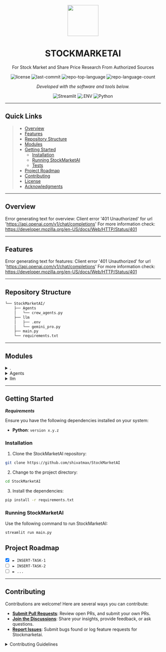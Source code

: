 <p align="center">
  <img src="https://img.icons8.com/external-tal-revivo-duo-tal-revivo/100/external-markdown-a-lightweight-markup-language-with-plain-text-formatting-syntax-logo-duo-tal-revivo.png" width="100" />
</p>
<p align="center">
    <h1 align="center">STOCKMARKETAI</h1>
</p>
<p align="center">
	For Stock Market and Share Price Research From Authorized Sources
</p>
<p align="center">
	<img src="https://img.shields.io/github/license/shivatmax/StockMarketAI?style=flat&color=0080ff" alt="license">
	<img src="https://img.shields.io/github/last-commit/shivatmax/StockMarketAI?style=flat&color=0080ff" alt="last-commit">
	<img src="https://img.shields.io/github/languages/top/shivatmax/StockMarketAI?style=flat&color=0080ff" alt="repo-top-language">
	<img src="https://img.shields.io/github/languages/count/shivatmax/StockMarketAI?style=flat&color=0080ff" alt="repo-language-count">
<p>
<p align="center">
		<em>Developed with the software and tools below.</em>
</p>
<p align="center">
	<img src="https://img.shields.io/badge/Streamlit-FF4B4B.svg?style=flat&logo=Streamlit&logoColor=white" alt="Streamlit">
	<img src="https://img.shields.io/badge/.ENV-ECD53F.svg?style=flat&logo=dotenv&logoColor=black" alt=".ENV">
	<img src="https://img.shields.io/badge/Python-3776AB.svg?style=flat&logo=Python&logoColor=white" alt="Python">
</p>
<hr>

##  Quick Links

> - [ Overview](#-overview)
> - [ Features](#-features)
> - [ Repository Structure](#-repository-structure)
> - [ Modules](#-modules)
> - [ Getting Started](#-getting-started)
>   - [ Installation](#-installation)
>   - [ Running StockMarketAI](#-running-StockMarketAI)
>   - [ Tests](#-tests)
> - [ Project Roadmap](#-project-roadmap)
> - [ Contributing](#-contributing)
> - [ License](#-license)
> - [ Acknowledgments](#-acknowledgments)

---

##  Overview

Error generating text for overview: Client error '401 Unauthorized' for url 'https://api.openai.com/v1/chat/completions'
For more information check: https://developer.mozilla.org/en-US/docs/Web/HTTP/Status/401

---

##  Features

Error generating text for features: Client error '401 Unauthorized' for url 'https://api.openai.com/v1/chat/completions'
For more information check: https://developer.mozilla.org/en-US/docs/Web/HTTP/Status/401

---

##  Repository Structure

```sh
└── StockMarketAI/
    ├── Agents
    │   └── crew_agents.py
    ├── llm
    │   ├── .env
    │   └── gemini_pro.py
    ├── main.py
    └── requirements.txt
```

---

##  Modules

<details closed><summary>.</summary>

| File                                                                                        | Summary                                                                                                                                                                                                                   |
| ---                                                                                         | ---                                                                                                                                                                                                                       |
| [requirements.txt](https://github.com/shivatmax/StockMarketAI/blob/master/requirements.txt) | Error generating text for requirements.txt: Client error '401 Unauthorized' for url 'https://api.openai.com/v1/chat/completions'
For more information check: https://developer.mozilla.org/en-US/docs/Web/HTTP/Status/401 |
| [main.py](https://github.com/shivatmax/StockMarketAI/blob/master/main.py)                   | Error generating text for main.py: Client error '401 Unauthorized' for url 'https://api.openai.com/v1/chat/completions'
For more information check: https://developer.mozilla.org/en-US/docs/Web/HTTP/Status/401          |

</details>

<details closed><summary>Agents</summary>

| File                                                                                           | Summary                                                                                                                                                                                                                        |
| ---                                                                                            | ---                                                                                                                                                                                                                            |
| [crew_agents.py](https://github.com/shivatmax/StockMarketAI/blob/master/Agents/crew_agents.py) | Error generating text for Agents/crew_agents.py: Client error '401 Unauthorized' for url 'https://api.openai.com/v1/chat/completions'
For more information check: https://developer.mozilla.org/en-US/docs/Web/HTTP/Status/401 |

</details>

<details closed><summary>llm</summary>

| File                                                                                      | Summary                                                                                                                                                                                                                    |
| ---                                                                                       | ---                                                                                                                                                                                                                        |
| [.env](https://github.com/shivatmax/StockMarketAI/blob/master/llm/.env)                   | Error generating text for llm/.env: Client error '401 Unauthorized' for url 'https://api.openai.com/v1/chat/completions'
For more information check: https://developer.mozilla.org/en-US/docs/Web/HTTP/Status/401          |
| [gemini_pro.py](https://github.com/shivatmax/StockMarketAI/blob/master/llm/gemini_pro.py) | Error generating text for llm/gemini_pro.py: Client error '401 Unauthorized' for url 'https://api.openai.com/v1/chat/completions'
For more information check: https://developer.mozilla.org/en-US/docs/Web/HTTP/Status/401 |

</details>

---

##  Getting Started

***Requirements***

Ensure you have the following dependencies installed on your system:

* **Python**: `version x.y.z`

###  Installation

1. Clone the StockMarketAI repository:

```sh
git clone https://github.com/shivatmax/StockMarketAI
```

2. Change to the project directory:

```sh
cd StockMarketAI
```

3. Install the dependencies:

```sh
pip install -r requirements.txt
```

###  Running StockMarketAI

Use the following command to run StockMarketAI:

```sh
streamlit run main.py
```

##  Project Roadmap

- [X] `► INSERT-TASK-1`
- [ ] `► INSERT-TASK-2`
- [ ] `► ...`

---

##  Contributing

Contributions are welcome! Here are several ways you can contribute:

- **[Submit Pull Requests](https://github/shivatmax/StockMarketAI/blob/main/CONTRIBUTING.md)**: Review open PRs, and submit your own PRs.
- **[Join the Discussions](https://github/shivatmax/StockMarketAI/discussions)**: Share your insights, provide feedback, or ask questions.
- **[Report Issues](https://github/shivatmax/StockMarketAI/issues)**: Submit bugs found or log feature requests for Stockmarketai.

<details closed>
    <summary>Contributing Guidelines</summary>

1. **Fork the Repository**: Start by forking the project repository to your GitHub account.
2. **Clone Locally**: Clone the forked repository to your local machine using a Git client.
   ```sh
   git clone https://github.com/shivatmax/StockMarketAI
   ```
3. **Create a New Branch**: Always work on a new branch, giving it a descriptive name.
   ```sh
   git checkout -b new-feature-x
   ```
4. **Make Your Changes**: Develop and test your changes locally.
5. **Commit Your Changes**: Commit with a clear message describing your updates.
   ```sh
   git commit -m 'Implemented new feature x.'
   ```
6. **Push to GitHub**: Push the changes to your forked repository.
   ```sh
   git push origin new-feature-x
   ```
7. **Submit a Pull Request**: Create a PR against the original project repository. Clearly describe the changes and their motivations.

Once your PR is reviewed and approved, it will be merged into the main branch.

---
